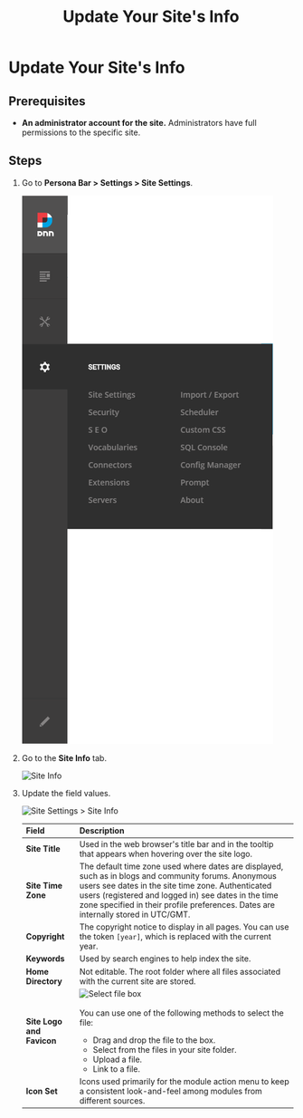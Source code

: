 ﻿---
uid: update-site-info
locale: en
title: Update Your Site's Info
dnnversion: 09.02.00
related-topics: assign-key-pages,add-metadata-to-pages,configure-messaging,access-web-config,configure-check-for-new-version,participate-in-improvement-program,configure-html-editor,page-file-versioning,administrators-extensions-overview,administrators-connectors-overview,administrators-search-overview,administrators-vocabularies-overview
---

# Update Your Site's Info

## Prerequisites

*   **An administrator account for the site.** Administrators have full permissions to the specific site.

## Steps

1.  Go to **Persona Bar \> Settings \> Site Settings**.
    
    ![Persona Bar > Settings > Site Settings](/images/scr-pbar-host-Settings-E91-platform.png)
    
2.  Go to the **Site Info** tab.
    
    ![Site Info](/images/scr-pbtabs-all-Settings-SiteSettings-SiteInfo-E90.png)
    
3.  Update the field values.
    
      
    
    ![Site Settings > Site Info](/images/scr-SiteSettings-SiteInfo-E90.png)
    
      
    
    |**Field**|**Description**|
    |---|---|
    |<strong>Site Title</strong>|Used in the web browser's title bar and in the tooltip that appears when hovering over the site logo.|
    |<strong>Site Time Zone</strong>|The default time zone used where dates are displayed, such as in blogs and community forums. Anonymous users see dates in the site time zone. Authenticated users (registered and logged in) see dates in the time zone specified in their profile preferences. Dates are internally stored in UTC/GMT.|
    |<strong>Copyright</strong>|The copyright notice to display in all pages. You can use the token `[year]`, which is replaced with the current year.|
    |<strong>Keywords</strong>|Used by search engines to help index the site.|
    |<strong>Home Directory</strong>|Not editable. The root folder where all files associated with the current site are stored.|
    |<strong>Site Logo and Favicon</strong>|![Select file box](/images/scr-selectfilebox.gif)<br /><br />You can use one of the following methods to select the file:<ul><li>Drag and drop the file to the box.</li><li>Select from the files in your site folder.</li><li>Upload a file.</li><li>Link to a file.</li></ul>|
    |<strong>Icon Set</strong>|Icons used primarily for the module action menu to keep a consistent look-and-feel among modules from different sources.|
